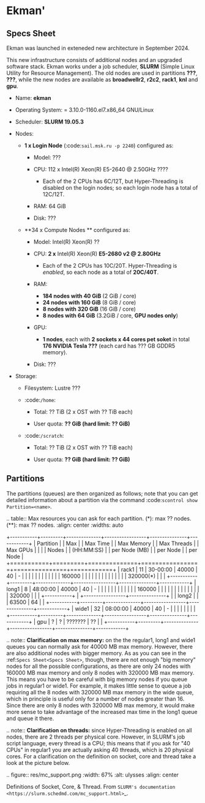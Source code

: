 Ekman' 
==============

Specs Sheet
-----------

Ekman was launched in exteneded new architecture in September 2024.

This new infrastructure consists of additional nodes and an upgraded software stack.
Ekman works under a job scheduler, **SLURM** (Simple Linux Utility for Resource Management). 
The old nodes are used in partitions **???**, **???**, while the new nodes are available as **broadwellr2**, **r2c2**, **rack1**, **knl** and **gpu**.

* Name: **ekman**
* Operating System: = 3.10.0-1160.el7.x86_64 GNU/Linux 
* Scheduler: **SLURM 19.05.3**
* Nodes:

  * **1 x Login Node** (:code:`sail.msk.ru -p 2240`) configured as:

    * Model: ???
    * CPU: 112 x Intel(R) Xeon(R) E5-2640 @ 2.50GHz ????

      * Each of the 2 CPUs has 6C/12T, but Hyper-Threading is disabled on the login nodes; so each login node has a total of 12C/12T.

    * RAM: 64 GiB
    * Disk: ???

  * **34 x Compute Nodes ** configured as:

    * Model: Intel(R) Xeon(R) ?? 
    * CPU: **2 x** Intel(R) Xeon(R) **E5-2680 v2 @ 2.80GHz**

      * Each of the 2 CPUs has 10C/20T. Hyper-Threading is *enabled*, so each node as a total of **20C/40T**.

    * RAM:

      * **184 nodes with 40 GiB** (2 GiB / core)
      * **24 nodes with 160 GiB** (8 GiB / core)
      * **8 nodes with 320 GiB** (16 GiB / core)
      * **8 nodes with 64 GiB** (3.2GiB / core, **GPU nodes only**)

    * GPU:

      * **1 nodes**, each with **2 sockets x 44 cores pet soket** in total **176 NVIDIA Tesla ???** (each card has ??? GB GDDR5 memory).

    * Disk: ???

 

* Storage:

  * Filesystem: Lustre ???
  * :code:`/home`:

    * Total: ?? TiB (2 x OST with ?? TiB each)

    * User quota: **?? GiB (hard limit: ?? GiB)**

  * :code:`/scratch`:

    * Total: ?? TiB (2 x OST with ?? TiB each)

    * User quota: **?? GiB (hard limit: ?? GiB)**



Partitions
----------

The partitions (queues) are then organized as follows; note that you can get detailed information about a partition via the command :code:`scontrol show Partition=<name>`.

.. table:: Max resources you can ask for each partition. (*): max ?? nodes. (**): max ?? nodes.
   :align: center
   :widths: auto

   +-----------+---------+--------------+-----------------+---------------+------------+
   | Partition | | Max   | | Max Time   | | Max Memory    | | Max Threads | | Max GPUs |
   |           | | Nodes | | (HH:MM:SS) | | per Node (MB) | | per Node    | | per Node |
   +===========+=========+==============+=================+===============+============+
   | rack1     |    11   | 30-00:00     | 40000           |       40      |     \-     |
   |           |         |              |                 |               |            |
   |           |         |              | 160000          |               |            |
   |           |         |              |                 |               |            |
   |           |         |              | 320000(*)       |               |            |
   +-----------+---------+--------------+-----------------+---------------+------------+
   | long1     |    8    | 48:00:00     | 40000           |       40      |     \-     |
   |           |         |              |                 |               |            |
   |           |         |              | 160000          |               |            |
   |           |         |              |                 |               |            |
   |           |         |              | 320000          |               |            |
   +-----------+         |              +-----------------+---------------+            |
   | long2     |         |              | 63500           |       64      |            |
   +-----------+---------+--------------+-----------------+---------------+------------+
   | wide1     |    32   | 08:00:00     | 40000           |       40      |     \-     |
   |           |         |              |                 |               |            |
   +-----------+---------+--------------+-----------------+---------------+------------+
   | gpu       |    ?    | ?            | ???????         |       ??     |             |
   +-----------+---------+--------------+-----------------+---------------+------------+

.. note:: **Clarification on max memory:** on the the regular1, long1 and wide1 queues you can normally ask for 40000 MB max memory. However, there are also additional nodes with bigger memory. As as you can see in the :ref:`Specs Sheet<Specs Sheet>`, though, there are not enough "big memory" nodes for all the possible configurations, as there are only 24 nodes with 160000 MB max memory and only 8 nodes with 320000 MB max memory. This means you have to be careful with big memory nodes if you queue jobs in regular1 or wide1. For example, it makes little sense to queue a job requiring all the 8 nodes with 320000 MB max memory in the wide queue, which in principle is useful only for a number of nodes greater than 16. Since there are only 8 nodes with 320000 MB max memory, it would make more sense to take advantage of the increased max time in the long1 queue and queue it there.


.. note:: **Clarification on threads:** since Hyper-Threading is enabled on all nodes, there are 2 threads per physical core. However, in SLURM's job script language, every thread is a CPU; this means that if you ask for "40 CPUs" in regular1 you are actually asking 40 threads, which is 20 physical cores. For a clarification on the definition on socket, core and thread take a look at the picture below.


.. figure:: res/mc_support.png
   :width: 67%
   :alt: ulysses
   :align: center
   
   Definitions of Socket, Core, & Thread. From `SLURM's documentation <https://slurm.schedmd.com/mc_support.html>`_.


